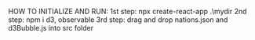 HOW TO INITIALIZE AND RUN:
    1st step: npx create-react-app .\mydir
    2nd step: npm i d3, observable
    3rd step: drag and drop nations.json and d3Bubble.js into src folder
